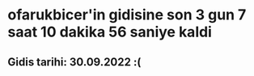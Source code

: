 # ofarukbicer'in gidisine son 3 gun 7 saat 10 dakika 56 saniye kaldi

## Gidis tarihi: 30.09.2022 :(